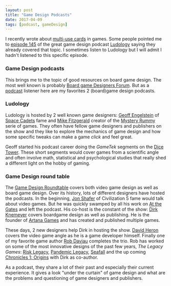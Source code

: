 ```yaml
---
layout: post
title: "Game Design Podcasts"
date: 2017-04-09
tags: [podcast, gameDesign]
---
```


I recently wrote about [multi-use cards](https://lochrist.github.io/blog/2017-04-02-multi-use-cards) in games. Some people pointed me to [episode 145](http://ludology.libsyn.com/ludology-episode-145-six-ways-from-sunday) of the great game design podcast [Ludology](http://www.ludology.libsyn.com/) saying they already covered that topic. I sometimes listen to Ludology but I will admit I hadn't listened to this specific episode.

### Game Design podcasts

This brings me to the topic of good resources on board game design. The most well known is probably [Board game Designers Forum](http://www.bgdf.com/). But as a [podcast](https://lochrist.github.io/blog/2017-03-20-game-literature) listener here are my favorites 2 (board)game design podcasts.

### Ludology

Ludology is hosted by 2 well known game designers: [Geoff Engelstein](https://boardgamegeek.com/boardgamedesigner/34517/geoff-engelstein) of [Space Cadets](https://boardgamegeek.com/boardgame/142079/space-cadets-dice-duel) fame and [Mike Fitzgerald](https://boardgamegeek.com/boardgamedesigner/77/mike-fitzgerald) creator of the [Mystery Rummy](https://boardgamegeek.com/boardgamefamily/11/mystery-rummy) serie of games. They often have fellow game designers and publishers on the show and they like to explore the mechanics of game design and how some specific tweaks can make a game *click* and feel great.

Geoff started his podcast career doing the *GameTek* segments on the [Dice Tower](http://www.dicetower.com/dice-tower-network/all-episodes). These short segments would cover games from a scientific angle and often involve math, statistical and psychological studies that really shed a different light on the hobby of gaming.

### Game Design round table

The [Game Design Roundtable](https://boardgamegeek.com/boardgamepodcast/23276/game-design-round-table) covers both video game design as well as board game design. Over its history, lots of different designers have hosted the podcasts. In the beginning, [Jon Shafer](https://en.wikipedia.org/wiki/Jon_Shafer) of Civilization 5 fame would talk about video games. But he was quickly swamped by all his work on [At the Gates](http://www.atthegatesgame.com/) and left the podcast. His co-host is the constant of the show: [Dirk Knemeyer](https://twitter.com/dknemeyer?lang=en) covers boardgame design as well as publishing. He is the founder of [Artana Games](http://www.artana.com/) and has created and published multiple games.

These days, 2 new designers help Dirk in hosting the show. [David Heron](https://twitter.com/DavidVHeron) covers the video game angle as he is a game developer himself. Finally one of my favorite game author [Rob Daviau](https://boardgamegeek.com/boardgamedesigner/442/rob-daviau) completes the trio. Rob has worked on some of the most innovative designs of the past few years, *The Legacy Games*: [Risk Legacy](https://boardgamegeek.com/boardgame/105134/risk-legacy), [Pandemic Legacy](https://boardgamegeek.com/boardgame/161936/pandemic-legacy-season-1), [Seafall](https://boardgamegeek.com/boardgame/148261/seafall) and the up coming [Chronicles 1: Origins](https://boardgamegeek.com/boardgame/181401/chronicles-1-origins) with Dirk as co-author.

As a podcast, they share a lot of their past and especially their current experience. It gives a look "under the curtain" of game design and what are the problems and questioning of game designers and publishers.